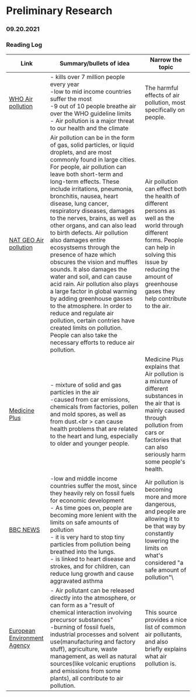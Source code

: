 # Preliminary Research 
### 09.20.2021
### Reading Log
Link | Summary/bullets of idea | Narrow the topic
--- | --- | ---
[WHO Air pollution](https://www.who.int/health-topics/air-pollution#tab=tab_1) |- kills over 7 million people every year<br/> -low to mid income countries suffer the most<br/> -9 out of 10 people breathe air over the WHO guideline limits<br/> - Air pollution is a major threat to our health and the climate | The harmful effects of air pollution, most specifically on people. 
[NAT GEO Air pollution](https://www.nationalgeographic.org/encyclopedia/air-pollution/) | Air pollution can be in the form of gas, solid particles, or liquid droplets, and are most commonly found in large cities. For people, air pollution can leave both short-term and long-term effects. These include irritations, pneumonia, bronchitis, nausea, heart disease, lung cancer, respiratory diseases, damages to the nerves, brains, as well as other organs, and can also lead to birth defects. Air pollution also damages entire ecosystsems through the presence of haze which obscures the vision and muffles sounds. It also damages the water and soil, and can cause acid rain. Air pollution also plays a large factor in global warming by adding greenhouse gasses to the atmosphere. In order to reduce and regulate air pollution, certain contries have created limits on pollution. People can also take the necessary efforts to reduce air pollution. | Air pollution can effect both the health of different persons as well as the world through different forms. People can help in solving this issue by reducing the amount of greenhouse gases they help contribute to the air. 
[Medicine Plus](https://medlineplus.gov/airpollution.html) | - mixture of solid and gas particles in the air <br /> -caused from car emissions, chemicals from factories, pollen and mold spores, as well as from dust.<br \> can cause health problems that are related to the heart and lung, especially to older and younger people.| Medicine Plus explains that Air pollution is a mixture of different substances in the air that is mainly caused through pollution from cars or factories that can also seriously harm some people's health. 
[BBC NEWS](https://www.bbc.com/news/science-environment-58657224) | -low and middle income countries suffer the most, since they heavily rely on fossil fuels for economic development <br /> - As time goes on, people are becoming more lenient with the limits on safe amounts of pollution <br /> - it is very hard to stop tiny particles from pollution being breathed into the lungs. <br /> - is linked to heart disease and strokes, and for children, can reduce lung growth and cause aggravated asthma | Air pollution is becoming more and more dangerous, and people are allowing it to be that way by constantly lowering the limits on what's considered "a safe amount of pollution"\
[European Environment Agency](https://www.eea.europa.eu/themes/air/air-pollution-sources-1) | - Air pollutant can be released directly into the atmosphere, or can form as a "result of chemical interaction involving precursor substances" <br /> -burning of fossil fuels, industrial processes and solvent use(manufacturing and factory stuff), agriculture, waste management, as well as natural sources(like volcanic eruptions and emissions from some plants), all contribute to air pollution. | This source provides a nice list of common air pollutants, and also briefly explains what air pollution is. 